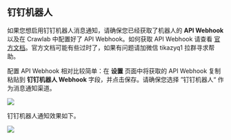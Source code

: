 ## 钉钉机器人

如果您想启用钉钉机器人消息通知，请确保您已经获取了机器人的 **API Webhook** 以及在 Crawlab 中配置好了 API Webhook。如何获取 API Webhook 请查看 [官方文档](https://ding-doc.dingtalk.com/doc#/serverapi2/qf2nxq/26eaddd5)。官方文档可能有些过时了，如果有问题请加微信 tikazyq1 拉群寻求帮助。

配置 API Webhook 相对比较简单：在 **设置** 页面中将获取的 API Webhook 复制粘贴到 **钉钉机器人 Webhook** 字段，并点击保存。请确保您选择 ”钉钉机器人“ 作为消息通知渠道。

![](http://static-docs.crawlab.cn/setting.png)

钉钉机器人通知效果如下。

![](http://static-docs.crawlab.cn/notification-dingtalk.jpg)

